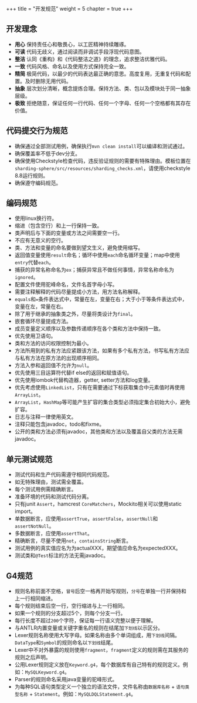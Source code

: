 +++
title = "开发规范"
weight = 5
chapter = true
+++

## 开发理念

 - **用心** 保持责任心和敬畏心，以工匠精神持续雕琢。
 - **可读** 代码无歧义，通过阅读而非调试手段浮现代码意图。
 - **整洁** 认同《重构》和《代码整洁之道》的理念，追求整洁优雅代码。
 - **一致** 代码风格、命名以及使用方式保持完全一致。
 - **精简** 极简代码，以最少的代码表达最正确的意思。高度复用，无重复代码和配置。及时删除无用代码。
 - **抽象** 层次划分清晰，概念提炼合理。保持方法、类、包以及模块处于同一抽象层级。
 - **极致** 拒绝随意，保证任何一行代码、任何一个字母、任何一个空格都有其存在价值。

## 代码提交行为规范

 - 确保通过全部测试用例，确保执行`mvn clean install`可以编译和测试通过。
 - 确保覆盖率不低于dev分支。
 - 确保使用Checkstyle检查代码，违反验证规则的需要有特殊理由。模板位置在`sharding-sphere/src/resources/sharding_checks.xml`，请使用checkstyle 8.8运行规则。
 - 确保遵守编码规范。
 
## 编码规范

 - 使用linux换行符。
 - 缩进（包含空行）和上一行保持一致。
 - 类声明后与下面的变量或方法之间需要空一行。
 - 不应有无意义的空行。
 - 类、方法和变量的命名要做到望文生义，避免使用缩写。
 - 返回值变量使用`result`命名；循环中使用`each`命名循环变量；map中使用`entry`代替`each`。
 - 捕获的异常名称命名为`ex`；捕获异常且不做任何事情，异常名称命名为`ignored`。
 - 配置文件使用驼峰命名，文件名首字母小写。
 - 需要注释解释的代码尽量提成小方法，用方法名称解释。
 - `equals`和`=`条件表达式中，常量在左，变量在右；大于小于等条件表达式中，变量在左，常量在右。
 - 除了用于继承的抽象类之外，尽量将类设计为`final`。
 - 嵌套循环尽量提成方法。
 - 成员变量定义顺序以及参数传递顺序在各个类和方法中保持一致。
 - 优先使用卫语句。
 - 类和方法的访问权限控制为最小。
 - 方法所用到的私有方法应紧跟该方法，如果有多个私有方法，书写私有方法应与私有方法在原方法的出现顺序相同。
 - 方法入参和返回值不允许为`null`。
 - 优先使用三目运算符代替if else的返回和赋值语句。
 - 优先使用lombok代替构造器，getter, setter方法和log变量。
 - 优先考虑使用`LinkedList`，只有在需要通过下标获取集合中元素值时再使用`ArrayList`。
 - `ArrayList`，`HashMap`等可能产生扩容的集合类型必须指定集合初始大小，避免扩容。
 - 日志与注释一律使用英文。
 - 注释只能包含javadoc，todo和fixme。
 - 公开的类和方法必须有javadoc，其他类和方法以及覆盖自父类的方法无需javadoc。

## 单元测试规范

 - 测试代码和生产代码需遵守相同代码规范。
 - 如无特殊理由，测试需全覆盖。
 - 每个测试用例需精确断言。
 - 准备环境的代码和测试代码分离。
 - 只有junit `Assert`，hamcrest `CoreMatchers`，Mockito相关可以使用static import。
 - 单数据断言，应使用`assertTrue`，`assertFalse`，`assertNull`和`assertNotNull`。
 - 多数据断言，应使用`assertThat`。
 - 精确断言，尽量不使用`not`，`containsString`断言。
 - 测试用例的真实值应名为为actualXXX，期望值应命名为expectedXXX。
 - 测试类和`@Test`标注的方法无需javadoc。

## G4规范

 - 规则名称前面不空格，`冒号`后空一格再开始写规则，`分号`在单独一行并保持和上一行相同缩进。
 - 每个规则结束后空一行，空行缩进与上一行相同。
 - 如果一个规则的分支超过5个，则每个分支一行。
 - 每行长度不超过`200`个字符，保证每一行语义完整以便于理解。
 - 与ANTLR内置变量或关键字重名的规则在结尾加`下划线`以示区分。
 - Lexer规则名称使用大写字母。如果名称由多个单词组成，用`下划线`间隔。`DataType`和`Symbol`的规则命名以`下划线`结尾。
 - Lexer中不对外暴露的规则使用`fragment`，`fragment`定义的规则需在其服务的规则之后声明。
 - 公用Lexer规则定义放在`Keyword.g4`，每个数据库有自己特有的规则定义。例如：`MySQLKeyword.g4`。
 - Parser的规则命名采用java变量的驼峰形式。
 - 为每种SQL语句类型定义一个独立的语法文件，文件名称由`数据库名称` + `语句类型名称` + `Statement`。例如：`MySQLDQLStatement.g4`。
